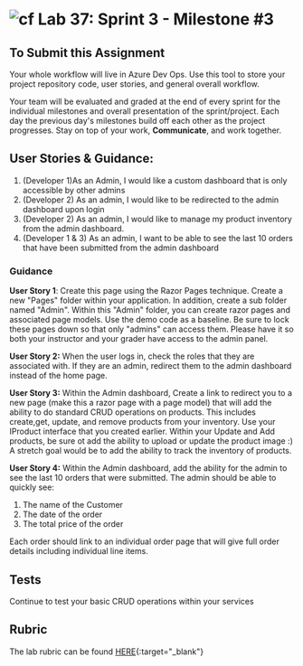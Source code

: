 ![cf](http://i.imgur.com/7v5ASc8.png) Lab 37: Sprint 3 - Milestone #3
=====================================

## To Submit this Assignment
Your whole workflow will live in Azure Dev Ops. Use this tool to store your project repository code, user stories, and general overall workflow. 

Your team will be evaluated and graded at the end of every sprint for the individual milestones and overall presentation of the sprint/project. Each day the previous day's milestones build off each other as the project progresses. Stay on top of your work, **Communicate**, and work together.


## User Stories & Guidance:

1. (Developer 1)As an Admin, I would like a custom dashboard that is only accessible by other admins
2. (Developer 2) As an admin, I would like to be redirected to the admin dashboard upon login
3. (Developer 2)  As an admin, I would like to manage my product inventory from the admin dashboard. 
4. (Developer 1 & 3) As an admin, I want to be able to see the last 10 orders that have been submitted from the admin dashboard


### Guidance

**User Story 1**: Create this page using the Razor Pages technique. Create a new "Pages" folder within your application. In addition, create a sub folder named "Admin". Within this "Admin" folder, you can create razor pages and associated page models. Use the demo code as a baseline. Be sure to lock these pages down so that only "admins" can access them. Please have it so both your instructor and your grader have access to the admin panel. 


**User Story 2:** When the user logs in, check the roles that they are associated with. If they are an admin, redirect them to the admin dashboard instead of the home page. 


**User Story 3:** Within the Admin dashboard, Create a link to redirect you to a new page (make this a razor page with a page model) that will add the ability to do standard CRUD operations on products. This includes create,get, update, and remove products from your inventory. Use your IProduct interface that you created earlier. Within your Update and Add products, be sure ot add the ability to upload or update the product image :)  A stretch goal would be to add the ability to track the inventory of products. 


**User Story 4:**  Within the Admin dashboard, add the ability for the admin to see the last 10 orders that were submitted. The admin should be able to quickly see:
1. The name of the Customer
2. The date of the order
3. The total price of the order

Each order should link to an individual order page that will give full order details including individual line items. 


## Tests

Continue to test your basic CRUD operations within your services


## Rubric

The lab rubric can be found [HERE](../Resources/rubric){:target="_blank"} 